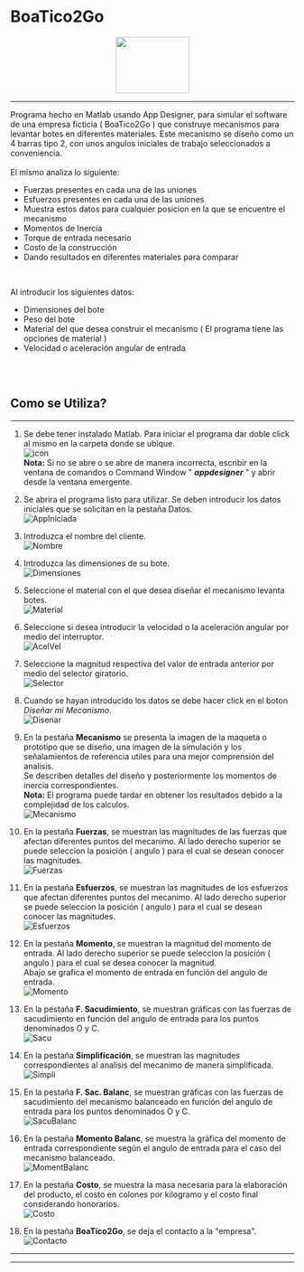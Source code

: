 # BoaTico2Go
<p align="center">
  <img width="130" height="100" src="./2.PNG">
</p>

___

Programa hecho en Matlab usando App Designer, para simular el software de una empresa ficticia ( BoaTico2Go ) que construye mecanismos para levantar botes en diferentes materiales. Este mecanismo se diseño como un 4 barras tipo 2, con unos angulos iniciales de trabajo seleccionados a conveniencia. <br>
<br>
El mismo analiza lo siguiente:
* Fuerzas presentes en cada una de las uniones
* Esfuerzos presentes en cada una de las uniones
* Muestra estos datos para cualquier posicion en la que se encuentre el mecanismo
* Momentos de Inercia
* Torque de entrada necesario
* Costo de la construcción
* Dando resultados en diferentes materiales para comparar
<br>

Al introducir los siguientes datos: <br>
* Dimensiones del bote
* Peso del bote
* Material del que desea construir el mecanismo ( El programa tiene las opciones de material )
* Velocidad o aceleración angular de entrada
<br>
<br>

## Como se Utiliza?
---
1. Se debe tener instalado Matlab. Para iniciar el programa dar doble click al mismo en la carpeta donde se ubique. <br>
  ![icon](./AppImages/icon.png)<br>
  **Nota:** Si no se abre o se abre de manera incorrecta, escribir en la ventana de comandos o Command Window " _**appdesigner**_ " y abrir desde la ventana emergente.

1. Se abrira el programa listo para utilizar. Se deben introducir los datos iniciales que se solicitan en la pestaña Datos. <br>
![AppIniciada](./AppImages/AppIniciada.png) <br>
1. Introduzca el nombre del cliente. <br>
![Nombre](./AppImages/Nombre.png)<br>
1. Introduzca las dimensiones de su bote. <br>
![Dimensiones](./AppImages/Dimensiones.png) <br>
1. Seleccione el material con el que desea diseñar el mecanismo levanta botes. <br>
![Material](./AppImages/material.png) <br>
1. Seleccione si desea introducir la velocidad o la aceleración angular por medio del interruptor. <br>
![AcelVel](./AppImages/AcelVel.png) <br>
1. Seleccione la magnitud respectiva del valor de entrada anterior por medio del selector giratorio. <br>
![Selector](./AppImages/Selector.png)<br>
1. Cuando se hayan introducido los datos se debe hacer click en el boton _Diseñar mi Mecanismo_. <br>
![Disenar](./AppImages/disenar.png)<br>
1. En la pestaña **Mecanismo** se presenta la imagen de la maqueta o prototipo que se diseño, una imagen de la simulación y los señalamientos de referencia utiles para una mejor comprensión del analisis. <br>
Se describen detalles del diseño y posteriormente los momentos de inercia correspondientes. <br>
**Nota:** El programa puede tardar en obtener los resultados debido a la complejidad de los calculos. <br>
![Mecanismo](./AppImages/Mecanismo.png)<br>
1. En la pestaña **Fuerzas**, se muestran las magnitudes de las fuerzas que afectan diferentes puntos del mecanimo. Al lado derecho superior se puede seleccion la posición ( angulo ) para el cual se desean conocer las magnitudes. <br>
![Fuerzas](./AppImages/Fuerzas.png)<br>
1. En la pestaña **Esfuerzos**, se muestran las magnitudes de los esfuerzos que afectan diferentes puntos del mecanimo. Al lado derecho superior se puede seleccion la posición ( angulo ) para el cual se desean conocer las magnitudes. <br>
![Esfuerzos](./AppImages/Esfuerzos.png)<br>
1. En la pestaña **Momento**, se muestran la magnitud del momento de entrada. Al lado derecho superior se puede seleccion la posición ( angulo ) para el cual se desea conocer la magnitud. <br>
Abajo se grafica el momento de entrada en función del angulo de entrada. <br>
![Momento](./AppImages/Momento.png)<br>
1. En la pestaña **F. Sacudimiento**, se muestran gráficas con las fuerzas de sacudimiento en función del angulo de entrada para los puntos denominados O y C.<br>
![Sacu](./AppImages/Sacu.png)<br>
1. En la pestaña **Simplificación**, se muestran las magnitudes correspondientes al analisis del mecanimo de manera simplificada.<br>
![Simpli](./AppImages/Simpli.png)<br>
1. En la pestaña **F. Sac. Balanc**, se muestran gráficas con las fuerzas de sacudimiento del mecanismo balanceado en función del angulo de entrada para los puntos denominados O y C.<br>
![SacuBalanc](./AppImages/SacuBalanc.png)<br>
1. En la pestaña **Momento Balanc**, se muestra la gráfica del momento de entrada correspondiente según el angulo de entrada para el caso del mecanismo balanceado.<br>
![MomentBalanc](./AppImages/MomentBalanc.png)<br>
1. En la pestaña **Costo**, se muestra la masa necesaria para la elaboración del producto, el costo en colones por kilogramo y el costo final considerando honorarios.<br>
![Costo](./AppImages/Costo.png)<br>
1. En la pestaña **BoaTico2Go**, se deja el contacto a la "empresa".<br>
![Contacto](./AppImages/Gracias.png)<br>

___
___
